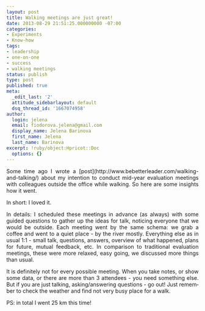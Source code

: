 ```yaml
---
layout: post
title: Walking meetings are just great!
date: 2013-08-29 21:51:25.000000000 -07:00
categories:
- Experiments
- Know-how
tags:
- leadership
- one-on-one
- success
- walking meetings
status: publish
type: post
published: true
meta:
  _edit_last: '2'
  attitude_sidebarlayout: default
  dsq_thread_id: '1667074958'
author:
  login: jelena
  email: fiodorova.jelena@gmail.com
  display_name: Jelena Barinova
  first_name: Jelena
  last_name: Barinova
excerpt: !ruby/object:Hpricot::Doc
  options: {}
---
```

<p style="text-align: justify;">Some time ago I wrote a 
[post](http://www.bebetterleader.com/walking-and-talking/) about my intention 
to conduct mid-year evaluation meetings with colleagues outside the office 
while walking. So here are some insights how it went.</p> 
<p style="text-align: justify;">In short: I loved it.</p> 
<p style="text-align: justify;">In details: I scheduled these meetings in 
advance (as always) with some guided questions to gather up the ideas for 
talk, noticing everyone that we would be outside. Each meeting went by the 
same schema: we grab a coffee and went to a quiet place - by the river mostly. 
Everything else as in usual 1:1 - small talk, questions, answers, overview of 
what happened, plans for future, mutual feedback, etc. In comparison to 
traditional evaluation meetings, these were more relaxed, easy going, we 
discussed more things than usual.</p> 
<p lang="lt" style="text-align: justify;">It is definitely not for every 
possible meeting. When you take notes, or show some data, or there are more 
than 3 attendees - you need something else. But if you are just talking, 
asking/answering questions - go out! Just remember to check the weather and 
find not very busy place for a walk.</p> 
<p style="text-align: justify;">PS: in total I went 25 km this time!</p> 